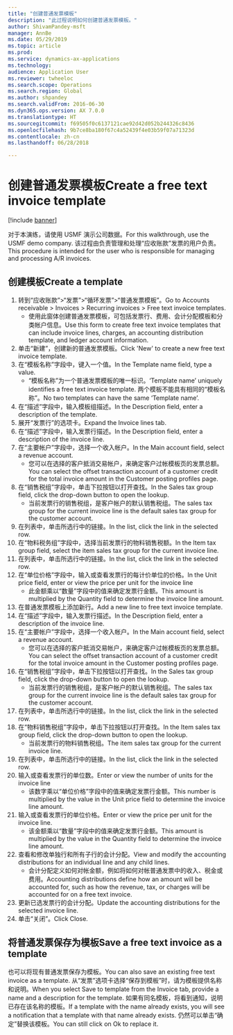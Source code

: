 ```yaml
--- 
title: "创建普通发票模板"
description: "此过程说明如何创建普通发票模板。"
author: ShivamPandey-msft
manager: AnnBe
ms.date: 05/29/2019
ms.topic: article
ms.prod: 
ms.service: dynamics-ax-applications
ms.technology: 
audience: Application User
ms.reviewer: twheeloc
ms.search.scope: Operations
ms.search.region: Global
ms.author: shpandey
ms.search.validFrom: 2016-06-30
ms.dyn365.ops.version: AX 7.0.0
ms.translationtype: HT
ms.sourcegitcommit: f69505f0c6137121cae92d42d052b244326c8436
ms.openlocfilehash: 9b7ce8ba180f67c4a52439f4e03b59f07a71323d
ms.contentlocale: zh-cn
ms.lasthandoff: 06/28/2018

---
```

# <a name="create-a-free-text-invoice-template"></a><span data-ttu-id="05e47-103">创建普通发票模板</span><span class="sxs-lookup"><span data-stu-id="05e47-103">Create a free text invoice template</span></span>

[!include [banner](../includes/banner.md)]

<span data-ttu-id="05e47-104">对于本演练，请使用 USMF 演示公司数据。</span><span class="sxs-lookup"><span data-stu-id="05e47-104">For this walkthrough, use the USMF demo company.</span></span> <span data-ttu-id="05e47-105">该过程由负责管理和处理“应收账款”发票的用户负责。</span><span class="sxs-lookup"><span data-stu-id="05e47-105">This procedure is intended for the user who is responsible for managing and processing A/R invoices.</span></span>

## <a name="create-a-template"></a><span data-ttu-id="05e47-106">创建模板</span><span class="sxs-lookup"><span data-stu-id="05e47-106">Create a template</span></span>

1. <span data-ttu-id="05e47-107">转到“应收账款”>“发票”>“循环发票”>“普通发票模板”。</span><span class="sxs-lookup"><span data-stu-id="05e47-107">Go to Accounts receivable > Invoices > Recurring invoices > Free text invoice templates.</span></span>
    * <span data-ttu-id="05e47-108">使用此窗体创建普通发票模板，可包括发票行、费用、会计分配模板和分类帐户信息。</span><span class="sxs-lookup"><span data-stu-id="05e47-108">Use this form to create free text invoice templates that can include invoice lines, charges, an accounting distribution template, and ledger account information.</span></span>  
2. <span data-ttu-id="05e47-109">单击“新建”，创建新的普通发票模板。</span><span class="sxs-lookup"><span data-stu-id="05e47-109">Click 'New' to create a new free text invoice template.</span></span>
3. <span data-ttu-id="05e47-110">在“模板名称”字段中，键入一个值。</span><span class="sxs-lookup"><span data-stu-id="05e47-110">In the Template name field, type a value.</span></span>
    * <span data-ttu-id="05e47-111">“模板名称”为一个普通发票模板的唯一标识。</span><span class="sxs-lookup"><span data-stu-id="05e47-111">‘Template name’ uniquely identifies a free text invoice template.</span></span> <span data-ttu-id="05e47-112">两个模板不能具有相同的“模板名称”。</span><span class="sxs-lookup"><span data-stu-id="05e47-112">No two templates can have the same ‘Template name’.</span></span>  
4. <span data-ttu-id="05e47-113">在“描述”字段中，输入模板组描述。</span><span class="sxs-lookup"><span data-stu-id="05e47-113">In the Description field, enter a description of the template.</span></span>
5. <span data-ttu-id="05e47-114">展开“发票行”的选项卡。</span><span class="sxs-lookup"><span data-stu-id="05e47-114">Expand the Invoice lines tab.</span></span>
6. <span data-ttu-id="05e47-115">在“描述”字段中，输入发票行描述。</span><span class="sxs-lookup"><span data-stu-id="05e47-115">In the Description field, enter a description of the invoice line.</span></span>
7. <span data-ttu-id="05e47-116">在“主要帐户”字段中，选择一个收入帐户。</span><span class="sxs-lookup"><span data-stu-id="05e47-116">In the Main account field, select a revenue account.</span></span>
    * <span data-ttu-id="05e47-117">您可以在选择的客户抵消交易帐户，来确定客户过帐模板页的发票总额。</span><span class="sxs-lookup"><span data-stu-id="05e47-117">You can select the offset transaction account of a customer credit for the total invoice amount in the Customer posting profiles page.</span></span>  
8. <span data-ttu-id="05e47-118">在“销售税组”字段中，单击下拉按钮以打开查找。</span><span class="sxs-lookup"><span data-stu-id="05e47-118">In the Sales tax group field, click the drop-down button to open the lookup.</span></span>
    * <span data-ttu-id="05e47-119">当前发票行的销售税组，是客户帐户的默认销售税组。</span><span class="sxs-lookup"><span data-stu-id="05e47-119">The sales tax group for the current invoice line is the default sales tax group for the customer account.</span></span>  
9. <span data-ttu-id="05e47-120">在列表中，单击所选行中的链接。</span><span class="sxs-lookup"><span data-stu-id="05e47-120">In the list, click the link in the selected row.</span></span>
10. <span data-ttu-id="05e47-121">在“物料税务组”字段中，选择当前发票行的物料销售税额。</span><span class="sxs-lookup"><span data-stu-id="05e47-121">In the Item tax group field, select the item sales tax group for the current invoice line.</span></span>
11. <span data-ttu-id="05e47-122">在列表中，单击所选行中的链接。</span><span class="sxs-lookup"><span data-stu-id="05e47-122">In the list, click the link in the selected row.</span></span>
12. <span data-ttu-id="05e47-123">在“单位价格”字段中，输入或查看发票行的每计价单位的价格。</span><span class="sxs-lookup"><span data-stu-id="05e47-123">In the Unit price field, enter or view the price per unit for the invoice line</span></span>
    * <span data-ttu-id="05e47-124">此金额乘以“数量”字段中的值来确定发票行金额。</span><span class="sxs-lookup"><span data-stu-id="05e47-124">This amount is multiplied by the Quantity field to determine the invoice line amount.</span></span>  
13. <span data-ttu-id="05e47-125">在普通发票模板上添加新行。</span><span class="sxs-lookup"><span data-stu-id="05e47-125">Add a new line to free text invoice template.</span></span>
14. <span data-ttu-id="05e47-126">在“描述”字段中，输入发票行描述。</span><span class="sxs-lookup"><span data-stu-id="05e47-126">In the Description field, enter a description of the invoice line.</span></span>
15. <span data-ttu-id="05e47-127">在“主要帐户”字段中，选择一个收入帐户。</span><span class="sxs-lookup"><span data-stu-id="05e47-127">In the Main account field, select a revenue account.</span></span>
    * <span data-ttu-id="05e47-128">您可以在选择的客户抵消交易帐户，来确定客户过帐模板页的发票总额。</span><span class="sxs-lookup"><span data-stu-id="05e47-128">You can select the offset transaction account of a customer credit for the total invoice amount in the Customer posting profiles page.</span></span>  
16. <span data-ttu-id="05e47-129">在“销售税组”字段中，单击下拉按钮以打开查找。</span><span class="sxs-lookup"><span data-stu-id="05e47-129">In the Sales tax group field, click the drop-down button to open the lookup.</span></span>
    * <span data-ttu-id="05e47-130">当前发票行的销售税组，是客户帐户的默认销售税组。</span><span class="sxs-lookup"><span data-stu-id="05e47-130">The sales tax group for the current invoice line is the default sales tax group for the customer account.</span></span>  
17. <span data-ttu-id="05e47-131">在列表中，单击所选行中的链接。</span><span class="sxs-lookup"><span data-stu-id="05e47-131">In the list, click the link in the selected row.</span></span>
18. <span data-ttu-id="05e47-132">在“物料销售税组”字段中，单击下拉按钮以打开查找。</span><span class="sxs-lookup"><span data-stu-id="05e47-132">In the Item sales tax group field, click the drop-down button to open the lookup.</span></span>
    * <span data-ttu-id="05e47-133">当前发票行的物料销售税组。</span><span class="sxs-lookup"><span data-stu-id="05e47-133">The item sales tax group for the current invoice line.</span></span>  
19. <span data-ttu-id="05e47-134">在列表中，单击所选行中的链接。</span><span class="sxs-lookup"><span data-stu-id="05e47-134">In the list, click the link in the selected row.</span></span>
20. <span data-ttu-id="05e47-135">输入或查看发票行的单位数。</span><span class="sxs-lookup"><span data-stu-id="05e47-135">Enter or view the number of units for the invoice line</span></span>
    * <span data-ttu-id="05e47-136">该数字乘以“单位价格”字段中的值来确定发票行金额。</span><span class="sxs-lookup"><span data-stu-id="05e47-136">This number is multiplied by the value in the Unit price field to determine the invoice line amount.</span></span>  
21. <span data-ttu-id="05e47-137">输入或查看发票行的单位价格。</span><span class="sxs-lookup"><span data-stu-id="05e47-137">Enter or view the price per unit for the invoice line.</span></span> 
    * <span data-ttu-id="05e47-138">该金额乘以“数量”字段中的值来确定发票行金额。</span><span class="sxs-lookup"><span data-stu-id="05e47-138">This amount is multiplied by the value in the Quantity field to determine the invoice line amount.</span></span>  
22. <span data-ttu-id="05e47-139">查看和修改单独行和所有子行的会计分配。</span><span class="sxs-lookup"><span data-stu-id="05e47-139">View and modify the accounting distributions for an individual line and any child lines.</span></span>
    * <span data-ttu-id="05e47-140">会计分配定义如何对帐金额，例如将如何对帐普通发票中的收入、税金或费用。</span><span class="sxs-lookup"><span data-stu-id="05e47-140">Accounting distributions define how an amount will be accounted for, such as how the revenue, tax, or charges will be accounted for on a free text invoice.</span></span>  
23. <span data-ttu-id="05e47-141">更新已选发票行的会计分配。</span><span class="sxs-lookup"><span data-stu-id="05e47-141">Update the accounting distributions for the selected invoice line.</span></span>
24. <span data-ttu-id="05e47-142">单击“关闭”。</span><span class="sxs-lookup"><span data-stu-id="05e47-142">Click Close.</span></span>

## <a name="save-a-free-text-invoice-as-a-template"></a><span data-ttu-id="05e47-143">将普通发票保存为模板</span><span class="sxs-lookup"><span data-stu-id="05e47-143">Save a free text invoice as a template</span></span>
<span data-ttu-id="05e47-144">也可以将现有普通发票保存为模板。</span><span class="sxs-lookup"><span data-stu-id="05e47-144">You can also save an existing free text invoice as a template.</span></span> <span data-ttu-id="05e47-145">从“发票”选项卡选择“保存到模板”时，请为模板提供名称和说明。</span><span class="sxs-lookup"><span data-stu-id="05e47-145">When you select Save to template from the Invoice tab, provide a name and a description for the template.</span></span> <span data-ttu-id="05e47-146">如果有同名模板，将看到通知，说明已存在该名称的模板。</span><span class="sxs-lookup"><span data-stu-id="05e47-146">If a template with the name already exists, you will see a notification that a template with that name already exists.</span></span> <span data-ttu-id="05e47-147">仍然可以单击“确定”替换该模板。</span><span class="sxs-lookup"><span data-stu-id="05e47-147">You can still click on Ok to replace it.</span></span> 


